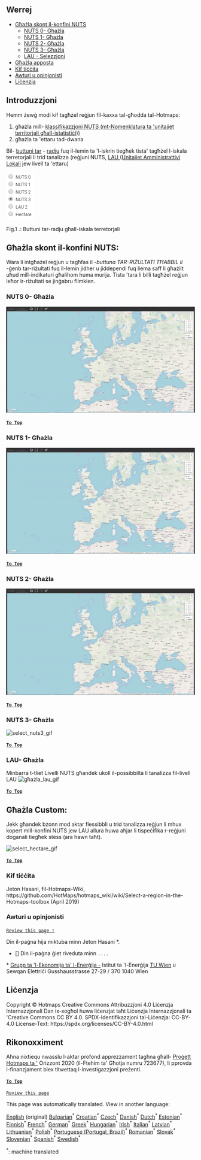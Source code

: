 <h2> Werrej </h2><ul><li> <a href="#Selection-by-NUTS-boundaries">Għażla skont il-konfini NUTS</a> <ul><li> <a href="#NUTS-0--Selection">NUTS 0- Għażla</a> </li><li> <a href="#NUTS-1--Selection">NUTS 1- Għażla</a> </li><li> <a href="#NUTS-2--Selection">NUTS 2- Għażla</a> </li><li> <a href="#NUTS-3--Selection">NUTS 3- Għażla</a> </li><li> <a href="#LAU--Selection">LAU - Selezzjoni</a> </li></ul></li><li> <a href="#Custom-Selection">Għażla apposta</a> </li><li> <a href="#How-to-cite">Kif tiċċita</a> </li><li> <a href="#Authors-and-reviewers">Awturi u opinjonisti</a> </li><li> <a href="#License">Liċenzja</a> </li></ul><h2> Introduzzjoni </h2><p> Hemm żewġ modi kif tagħżel reġjun fil-kaxxa tal-għodda tal-Hotmaps: </p><ol><li> għażla mill- <a href="https://ec.europa.eu/eurostat/web/nuts/background">klassifikazzjoni NUTS (mt-Nomenklatura ta &#39;unitajiet territorjali għall-istatistiċi))</a> </li><li> għażla ta &#39;ettaru tad-dwana </li></ol><p> Bil- <a href="#Fig1">buttuni tar</a> - <a href="#Fig1">radju</a> fuq il-lemin ta &#39;l-iskrin tiegħek tista&#39; tagħżel l-iskala terretorjali li trid tanalizza (reġjuni NUTS, <a href="https://ec.europa.eu/eurostat/web/nuts/local-administrative-units">LAU (Unitajiet Amministrattivi Lokali</a> jew livell ta &#39;ettaru) </p><p> <a name="Fig1"><img alt="radio_buttons_png" src="https://github.com/HotMaps/hotmaps_wiki/blob/master/Images/general_tool_functionalities_and_structure/radio_buttons.png"/></a> </p><p> Fig.1 .: Buttuni tar-radju għall-iskala terretorjali </p><h2> Għażla skont il-konfini NUTS: </h2><p> Wara li intgħażel reġjun u tagħfas il <em>-buttuna TAR-RIŻULTATI TĦABBIL il</em> -ġenb tar-riżultati fuq il-lemin jidher u jiddependi fuq liema saff li għażilt uħud mill-indikaturi għalihom huma murija. Tista &#39;tara li billi tagħżel reġjun ieħor ir-riżultati se jinġabru flimkien. </p><h3> NUTS 0- Għażla </h3><p><img alt="select_nuts0_gif" src="https://github.com/HotMaps/hotmaps_wiki/blob/master/Images/general_tool_functionalities_and_structure/selecting_nuts0.gif"/></p><p><ins> <code><strong><a href="#table-of-contents">To Top</a></strong></code> </ins> </p><h3> NUTS 1- Għażla </h3><p><img alt="select_nuts1_gif" src="https://github.com/HotMaps/hotmaps_wiki/blob/master/Images/general_tool_functionalities_and_structure/selecting_nuts1.gif"/></p><p><ins> <code><strong><a href="#table-of-contents">To Top</a></strong></code> </ins> </p><h3> NUTS 2- Għażla </h3><p><img alt="select_nuts2_gif" src="https://github.com/HotMaps/hotmaps_wiki/blob/master/Images/general_tool_functionalities_and_structure/selecting_nuts2.gif"/></p><p><ins> <code><strong><a href="#table-of-contents">To Top</a></strong></code> </ins> </p><h3> NUTS 3- Għażla </h3><p><img alt="select_nuts3_gif" src="https://github.com/HotMaps/hotmaps_wiki/blob/master/Images/general_tool_functionalities_and_structure/selecting_nuts3.gif"/></p><p><ins> <code><strong><a href="#table-of-contents">To Top</a></strong></code> </ins> </p><h3> LAU- Għażla </h3><p> Minbarra t-tliet Livelli NUTS għandek ukoll il-possibbiltà li tanalizza fil-livell LAU <img alt="għażla_lau_gif" src="https://github.com/HotMaps/hotmaps_wiki/blob/master/Images/general_tool_functionalities_and_structure/selecting_lau.gif"/></p><p><ins> <code><strong><a href="#table-of-contents">To Top</a></strong></code> </ins> </p><h2> Għażla Custom: </h2><p> Jekk għandek bżonn mod aktar flessibbli u trid tanalizza reġjun li mhux kopert mill-konfini NUTS jew LAU allura huwa aħjar li tispeċifika r-reġjuni doganali tiegħek stess (ara hawn taħt). </p><p><img alt="select_hectare_gif" src="https://github.com/HotMaps/hotmaps_wiki/blob/master/Images/general_tool_functionalities_and_structure/selecting_hectare.gif"/></p><p><ins> <code><strong><a href="#table-of-contents">To Top</a></strong></code> </ins> </p><h3> Kif tiċċita </h3><p> Jeton Hasani, fil-Hotmaps-Wiki, https://github.com/HotMaps/hotmaps_wiki/wiki/Select-a-region-in-the-Hotmaps-toolbox (April 2019) </p><h3> Awturi u opinjonisti </h3><p> <code><a href="https://github.com/HotMaps/hotmaps_wiki/wiki/How-to-select-a-region-in-the-Hotmaps-toolbox/_edit">Review this page !</a></code> </p> <p> Din il-paġna hija miktuba minn Jeton Hasani *. </p><ul><li> [] Din il-paġna ġiet riveduta minn <code>....</code> </li></ul><p> * <a href="https://eeg.tuwien.ac.at/">Grupp ta &#39;l-Ekonomija ta&#39; l-Enerġija -</a> Istitut ta &#39;l-Enerġija <a href="https://eeg.tuwien.ac.at/">TU Wien</a> u Sewqan Elettriċi Gusshausstrasse 27-29 / 370 1040 Wien </p><h2> Liċenzja </h2><p> Copyright © Hotmaps Creative Commons Attribuzzjoni 4.0 Liċenzja Internazzjonali Dan ix-xogħol huwa liċenzjat taħt Liċenzja Internazzjonali ta &#39;Creative Commons CC BY 4.0. SPDX-Identifikazzjoni tal-Liċenzja: CC-BY-4.0 License-Text: https://spdx.org/licenses/CC-BY-4.0.html </p><h2> Rikonoxximent </h2><p> Aħna nixtiequ nwasslu l-aktar profond apprezzament tagħna għall- <a href="https://www.hotmaps-project.eu">Proġett Hotmaps ta &#39;</a> Orizzont 2020 (il-Ftehim ta&#39; Għotja numru 723677), li pprovda l-finanzjament biex titwettaq l-investigazzjoni preżenti. </p><p><ins> <code><strong><a href="#table-of-contents">To Top</a></strong></code> </ins> </p><p> <code><a href="https://github.com/HotMaps/hotmaps_wiki/wiki/How-to-select-a-region-in-the-Hotmaps-toolbox/_edit">Review this page</a></code> </p>

This page was automatically translated. View in another language:

[English](en-Select-a-region-in-the-Hotmaps-toolbox) (original) [Bulgarian](bg-Select-a-region-in-the-Hotmaps-toolbox)<sup>\*</sup> [Croatian](hr-Select-a-region-in-the-Hotmaps-toolbox)<sup>\*</sup> [Czech](cs-Select-a-region-in-the-Hotmaps-toolbox)<sup>\*</sup> [Danish](da-Select-a-region-in-the-Hotmaps-toolbox)<sup>\*</sup> [Dutch](nl-Select-a-region-in-the-Hotmaps-toolbox)<sup>\*</sup> [Estonian](et-Select-a-region-in-the-Hotmaps-toolbox)<sup>\*</sup> [Finnish](fi-Select-a-region-in-the-Hotmaps-toolbox)<sup>\*</sup> [French](fr-Select-a-region-in-the-Hotmaps-toolbox)<sup>\*</sup> [German](de-Select-a-region-in-the-Hotmaps-toolbox)<sup>\*</sup> [Greek](el-Select-a-region-in-the-Hotmaps-toolbox)<sup>\*</sup> [Hungarian](hu-Select-a-region-in-the-Hotmaps-toolbox)<sup>\*</sup> [Irish](ga-Select-a-region-in-the-Hotmaps-toolbox)<sup>\*</sup> [Italian](it-Select-a-region-in-the-Hotmaps-toolbox)<sup>\*</sup> [Latvian](lv-Select-a-region-in-the-Hotmaps-toolbox)<sup>\*</sup> [Lithuanian](lt-Select-a-region-in-the-Hotmaps-toolbox)<sup>\*</sup>  [Polish](pl-Select-a-region-in-the-Hotmaps-toolbox)<sup>\*</sup> [Portuguese (Portugal, Brazil)](pt-Select-a-region-in-the-Hotmaps-toolbox)<sup>\*</sup> [Romanian](ro-Select-a-region-in-the-Hotmaps-toolbox)<sup>\*</sup> [Slovak](sk-Select-a-region-in-the-Hotmaps-toolbox)<sup>\*</sup> [Slovenian](sl-Select-a-region-in-the-Hotmaps-toolbox)<sup>\*</sup> [Spanish](es-Select-a-region-in-the-Hotmaps-toolbox)<sup>\*</sup> [Swedish](sv-Select-a-region-in-the-Hotmaps-toolbox)<sup>\*</sup> 

<sup>\*</sup>: machine translated
